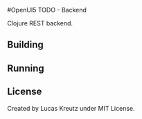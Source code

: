 #OpenUI5 TODO - Backend

Clojure REST backend.

## Building

## Running

## License

Created by Lucas Kreutz under MIT License. 